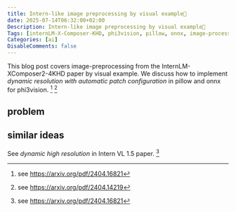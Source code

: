 ```yaml
---
title: Intern-like image preprocessing by visual example🎒
date: 2025-07-14T06:32:00+02:00
Description: Intern-like image preprocessing by visual example🎒
Tags: [internLM-X-Composer-KHD, phi3vision, pillow, onnx, image-processing, preprocessor, transformers]
Categories: [ai]
DisableComments: false
---
```


This blog post covers image-preprocessing from the InternLM-XComposer2-4KHD paper by visual example. We discuss how to implement *dynamic resolution with automatic patch configuration* in pillow and onnx for phi3vision. [^1] [^2]

## problem

## similar ideas

See *dynamic high resolution* in Intern VL 1.5 paper. [^3]

[^1]: see https://arxiv.org/pdf/2404.16821

[^2]: see https://arxiv.org/pdf/2404.14219

[^3]: see https://arxiv.org/pdf/2404.16821
